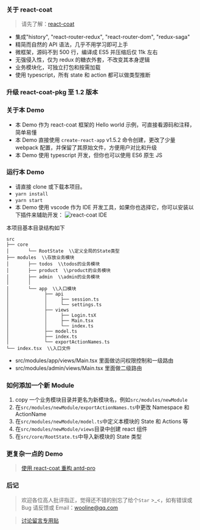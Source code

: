 ### 关于 react-coat

> 请先了解：[react-coat](https://github.com/wooline/react-coat)

* 集成"history", "react-router-redux", "react-router-dom", "redux-saga"
* 精简而自然的 API 语法，几乎不用学习即可上手
* 微框架，源码不到 500 行，编译成 ES5 并压缩后仅 11k 左右
* 无强侵入性，仅为 redux 的糖衣外套，不改变其本身逻辑
* 业务模块化，可独立打包和按需加载
* 使用 typescript，所有 state 和 action 都可以做类型推断

### 升级 react-coat-pkg 至 1.2 版本

### 关于本 Demo

* 本 Demo 作为 react-coat 框架的 Hello world 示例，可直接看源码和注释，简单易懂
* 本 Demo 直接使用 `create-react-app` v1.5.2 命令创建，更改了少量 webpack 配置，并保留了其原始文件，方便用户对比和升级
* 本 Demo 使用 typescript 开发，但你也可以使用 ES6 原生 JS

### 运行本 Demo

* 请直接 clone 或下载本项目。
* `yarn install`
* `yarn start`
* 本 Demo 使用 vscode 作为 IDE 开发工具，如果你也选择它，你可以安装以下插件来辅助开发：
  ![react-coat IDE](https://github.com/wooline/react-coat-demo-simple/blob/master/docs/imgs/ide.gif)

本项目基本目录结构如下

```
src
├── core
│       └── RootState  \\定义全局的State类型
├── modules  \\存放业务模块
│       ├── todos  \\todos的业务模块
│       ├── product  \\product的业务模块
│       ├── admin  \\admin的业务模块
│       │
│       └── app  \\入口模块
│             ├── api
│             │     ├── session.ts
│             │     └── settings.ts
│             ├── views
│             │     ├── Login.tsX
│             │     ├── Main.tsx
│             │     └── index.ts
│             ├── model.ts
│             ├── index.ts
│             └── exportActionNames.ts
└── index.tsx  \\入口文件
```

* src/modules/app/views/Main.tsx 里面做访问权限控制和一级路由
* src/modules/admin/views/Main.tsx 里面做二级路由

### 如何添加一个新 Module

1.  copy 一个业务模块目录并更名为新模块名，例如`src/modules/newModule`
2.  在`src/modules/newModule/exportActionNames.ts`中更改 Namespace 和 ActionName
3.  在`src/modules/newModule/model.ts`中定义本模块的 State 和 Actions 等
4.  在`src/modules/newModule/views`目录中创建 react 组件
5.  在`src/core/RootState.ts`中导入新模块的 State 类型

### 更复杂一点的 Demo

> [使用 react-coat 重构 antd-pro](https://github.com/wooline/react-coat-antd)

### 后记

> 欢迎各位高人批评指正，觉得还不错的别忘了给个`Star` >\_<，如有错误或 Bug 请反馈或 Email：wooline@qq.com

> [讨论留言专用贴](https://github.com/wooline/react-coat-demo-simple/issues/1)
